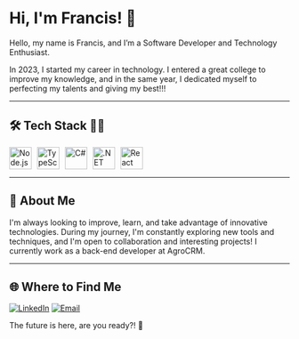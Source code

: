 # Hi, I'm Francis! 👋

Hello, my name is Francis, and I’m a Software Developer and Technology Enthusiast.

In 2023, I started my career in technology. I entered a great college to improve my knowledge, and in the same year, I dedicated myself to perfecting my talents and giving my best!!!

---

## 🛠️ Tech Stack 🐱‍👤

<div style="display: flex; gap: 10px; align-items: center;">
  <img src="https://skillicons.dev/icons?i=nodejs" alt="Node.js" width="40" height="40">
  <img src="https://skillicons.dev/icons?i=typescript" alt="TypeScript" width="40" height="40">
  <img src="https://skillicons.dev/icons?i=cs" alt="C#" width="40" height="40">
  <img src="https://skillicons.dev/icons?i=dotnet" alt=".NET" width="40" height="40">
  <img src="https://skillicons.dev/icons?i=react" alt="React" width="40" height="40">
</div>

---

## 🌱 About Me

I'm always looking to improve, learn, and take advantage of innovative technologies. During my journey, I'm constantly exploring new tools and techniques, and I'm open to collaboration and interesting projects! I currently work as a back-end developer at AgroCRM.

---

## 🌐 Where to Find Me
[![LinkedIn](https://img.shields.io/badge/LinkedIn-0077B5?style=for-the-badge&logo=linkedin&logoColor=white)](https://www.linkedin.com/in/franch5) 
[![Email](https://img.shields.io/badge/Email-D14836?style=for-the-badge&logo=gmail&logoColor=white)](mailto:28francis.junior@gmail.com)

The future is here, are you ready?! 🚀
